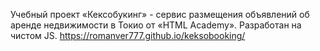Учебный проект «Кексобукинг» - сервис размещения объявлений об аренде недвижимости в Токио от «HTML Academy». 
Разработан на чистом JS.
https://romanver777.github.io/keksobooking/
